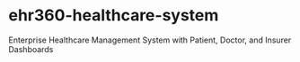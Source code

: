 # ehr360-healthcare-system
Enterprise Healthcare Management System with Patient, Doctor, and Insurer Dashboards
